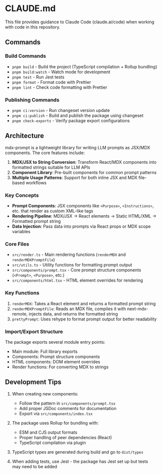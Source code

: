 # CLAUDE.md

This file provides guidance to Claude Code (claude.ai/code) when working with code in this repository.

## Commands

### Build Commands
- `pnpm build` - Build the project (TypeScript compilation + Rollup bundling)
- `pnpm build:watch` - Watch mode for development
- `pnpm test` - Run Jest tests
- `pnpm format` - Format code with Prettier
- `pnpm lint` - Check code formatting with Prettier

### Publishing Commands
- `pnpm ci:version` - Run changeset version update
- `pnpm ci:publish` - Build and publish the package using changeset
- `pnpm check-exports` - Verify package export configurations

## Architecture

mdx-prompt is a lightweight library for writing LLM prompts as JSX/MDX components. The core features include:

1. **MDX/JSX to String Conversion**: Transform React/MDX components into formatted strings suitable for LLM APIs
2. **Component Library**: Pre-built components for common prompt patterns
3. **Multiple Usage Patterns**: Support for both inline JSX and MDX file-based workflows

### Key Concepts

- **Prompt Components**: JSX components like `<Purpose>`, `<Instructions>`, etc. that render as custom XML-like tags
- **Rendering Pipeline**: MDX/JSX → React elements → Static HTML/XML → Formatted prompt string
- **Data Injection**: Pass data into prompts via React props or MDX scope variables

### Core Files

- `src/render.ts` - Main rendering functions (`renderMDX` and `renderMDXPromptFile`)
- `src/utils.ts` - Utility functions for formatting prompt output
- `src/components/prompt.tsx` - Core prompt structure components (`<Prompt>`, `<Purpose>`, etc.)
- `src/components/html.tsx` - HTML element overrides for rendering

### Key Functions

1. `renderMDX`: Takes a React element and returns a formatted prompt string
2. `renderMDXPromptFile`: Reads an MDX file, compiles it with next-mdx-remote, injects data, and returns the formatted string
3. `prettyPrompt`: Uses rehype to format prompt output for better readability

### Import/Export Structure

The package exports several module entry points:
- Main module: Full library exports
- Components: Prompt structure components
- HTML components: DOM element overrides
- Render functions: For converting MDX to strings

## Development Tips

1. When creating new components:
   - Follow the pattern in `src/components/prompt.tsx`
   - Add proper JSDoc comments for documentation
   - Export via `src/components/index.tsx`

2. The package uses Rollup for bundling with:
   - ESM and CJS output formats
   - Proper handling of peer dependencies (React)
   - TypeScript compilation via plugin

3. TypeScript types are generated during build and go to `dist/types`

4. When adding tests, use Jest - the package has Jest set up but tests may need to be added